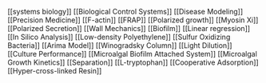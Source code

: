 [[systems biology]]
[[Biological Control Systems]]
[[Disease Modeling]]
[[Precision Medicine]]
[[F-actin]]
[[FRAP]]
[[Polarized growth]]
[[Myosin Xi]]
[[Polarized Secretion]]
[[Wall Mechanics]]
[[Biofilm]]
[[Linear regression]]
[[In Silico Analysis]]
[[Low-density Polyethylene]]
[[Sulfur Oxidizing Bacteria]]
[[Arima Model]]
[[Winogradsky Column]]
[[Light Dilution]]
[[Culture Performance]]
[[Microalgal Biofilm Attached System]]
[[Microalgal Growth Kinetics]]
[[Separation]]
[[L-tryptophan]]
[[Cooperative Adsorption]]
[[Hyper-cross-linked Resin]]
